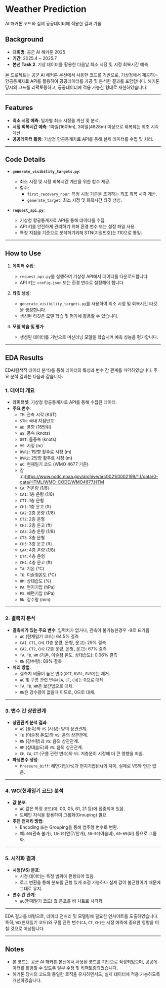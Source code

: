 # Weather Prediction

AI 해커톤 코드와 실제 공공데이터에 적용한 결과 기술

## Background

- **대회명**: 공군 AI 해커톤 2025
- **기간**: 2025.4 ~ 2025.7
- **본선 Task 2**: 기상 데이터를 활용한 다음날 최소 시정 및 시정 회복시간 예측

본 프로젝트는 공군 AI 해커톤 본선에서 사용한 코드를 기반으로, 기상청에서 제공하는 항공통계자료 API를 활용하여 공공데이터를 가공 및 분석한 결과를 포함합니다. 해커톤 당시의 코드를 리팩토링하고, 공공데이터에 적용 가능한 형태로 재현하였습니다.

---

## Features

- **최소 시정 예측**: 일자별 최소 시정을 계산 및 분석.
- **시정 회복시간 예측**: 1마일(1609m), 3마일(4828m) 이상으로 회복되는 최초 시각 계산.
- **공공데이터 활용**: 기상청 항공통계자료 API를 통해 실제 데이터를 수집 및 처리.

---

## Code Details

- **`generate_visibility_targets.py`**:
  - 최소 시정 및 시정 회복시간 계산을 위한 함수 제공.
  - 함수:
    - `first_recovery_hour`: 특정 시정 기준을 초과하는 최초 회복 시각 계산.
    - `generate_target`: 최소 시정 및 회복시간 타깃 생성.

- **`request_api.py`**:
  - 기상청 항공통계자료 API를 통해 데이터를 수집.
  - API 키를 안전하게 관리하기 위해 환경 변수 또는 설정 파일 사용.
  - 특정 지점을 기준으로 분석하기위해 STN(지점번호)는 110으로 통일.

---

## How to Use

1. **데이터 수집**:
   - `request_api.py`를 실행하여 기상청 API에서 데이터를 다운로드합니다.
   - API 키는 `config.json` 또는 환경 변수로 설정해야 합니다.

2. **타깃 생성**:
   - `generate_visibility_targets.py`를 사용하여 최소 시정 및 회복시간 타깃을 생성합니다.
   - 생성된 타깃은 모델 학습 및 평가에 활용할 수 있습니다.

3. **모델 학습 및 평가**:
   - 생성된 데이터를 기반으로 머신러닝 모델을 학습시켜 예측 성능을 평가합니다.

---

## EDA Results

EDA(탐색적 데이터 분석)를 통해 데이터의 특성과 변수 간 관계를 파악하였습니다. 주요 분석 결과는 다음과 같습니다:

### 1. 데이터 개요
- **데이터셋**: 기상청 항공통계자료 API를 통해 수집된 데이터.
- **주요 변수**:
  - `TM`: 관측 시각 (KST)
  - `STN`: 국내 지점번호
  - `WD`: 풍향 (16방위)
  - `WS`: 풍속 (knots)
  - `GST`: 돌풍속 (knots)
  - `VS`: 시정 (m)
  - `RVR1`: 1방향 활주로 시정 (m)
  - `RVR2`: 2방향 활주로 시정 (m)
  - `WC`: 현재일기 코드 (WMO 4677 기준) 
  - 참고:https://www.nodc.noaa.gov/archive/arc0021/0002199/1.1/data/0-data/HTML/WMO-CODE/WMO4677.HTM
  - `CA`: 전운량 (1/8)
  - `CA1`: 1층 운량 (1/8)
  - `CT1`: 1층 운형
  - `CH1`: 1층 운고 (ft)
  - `CA2`: 2층 운량 (1/8)
  - `CT2`: 2층 운형
  - `CH2`: 2층 운고 (ft)
  - `CA3`: 3층 운량 (1/8)
  - `CT3`: 3층 운형
  - `CH3`: 3층 운고 (ft)
  - `CA4`: 4층 운량 (1/8)
  - `CT4`: 4층 운형
  - `CH4`: 4층 운고 (ft)
  - `TA`: 기온 (°C)
  - `TD`: 이슬점온도 (°C)
  - `HM`: 상대습도 (%)
  - `PA`: 현지기압 (hPa)
  - `PS`: 해면기압 (hPa)
  - `RN`: 강수량 (mm)
---

### 2. 결측치 분석
- **결측치가 있는 주요 변수**: 입력치가 없거나, 관측이 불가능한경우 -9로 표기됨
  - `WC` (현재일기 코드): 64.5% 결측
  - `CA1`, `CT1`, `CH1` (1층 운량, 운형, 운고): 29% 결측
  - `CA2`, `CT2`, `CH2` (2층 운량, 운형, 운고): 67% 결측
  - `TA`, `TD`, `HM` (기온, 이슬점 온도, 상대습도): 0.06% 결측
  - `RN` (강수량): 89% 결측
- **처리 방법**:
  - 결측치 비율이 높은 변수(`GST`, `RVR1`, `RVR2`)는 제거.
  - `WC` 및 구름 관련 변수(`CA`, `CT`, `CH`)는 0으로 대체.
  - `TA`, `TD`, `HM`은 보간법으로 대체.
  - `RN`은 강수량이 없을때 이므로, 0으로 대체.

---

### 3. 변수 간 상관관계
- **상관관계 분석 결과**:
  - `WS` (풍속)와 `VS` (시정): 양의 상관관계.
  - `TD` (이슬점 온도)와 `VS`: 음의 상관관계.
  - `RN` (강수량)과 `VS`: 음의 상관관계.
  - `HM` (상대습도)와 `VS`: 음의 상관관계.
  - `CH`, `CA`, `CT` (구름 관련 변수)와 `VS`: 저층운이 시정에 더 큰 영향을 미침.
- **파생변수 생성**:
  - `Pressure_Diff`: 해면기압(`PS`)과 현지기압(`PA`)의 차이, 실제로 VS와 연관 없음.

---

### 4. WC(현재일기 코드) 분석
- **값 분포**:
  - `WC` 값은 특정 코드(예: 00, 05, 61, 21 등)에 집중되어 있음.
  - 도메인 지식을 활용하여 그룹화(Grouping) 필요.
- **추천 전처리 방법**:
  - Encoding 또는 Grouping을 통해 범주형 변수로 변환.
  - 예: `00`(관측 불가), `10~19`(연무/안개), `50~59`(이슬비), `60~69`(비) 등으로 그룹화.

---

### 5. 시각화 결과
- **시정(VS) 분포**:
  - 시정 데이터는 특정 범위에 편향되어 있음.
  - 로그 변환을 통해 분포를 균형 있게 조정 가능하나 실제 값이 불균형이기 때문에 그대로 유지.
- **변수 간 관계**:
  - `WC`(현재일기 코드) 값 분포를 바 차트로 시각화.

---

EDA 결과를 바탕으로, 데이터 전처리 및 모델링에 필요한 인사이트를 도출하였습니다. 특히, `WC`(현재일기 코드)와 구름 관련 변수(`CA`, `CT`, `CH`)는 시정 예측에 중요한 영향을 미칠 것으로 예상됩니다.

---

## Notes

- 본 코드는 공군 AI 해커톤 본선에서 사용된 코드를 기반으로 작성되었으며, 공공데이터를 활용할 수 있도록 일부 수정 및 리팩토링되었습니다.
- 해커톤 당시의 코드와 동일한 로직을 유지하면서도, 실제 데이터에 적용 가능하도록 개선하였습니다.